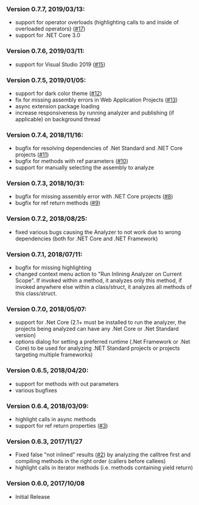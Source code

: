 ### Version 0.7.7, 2019/03/13:

* support for operator overloads (highlighting calls to and inside of overloaded operators) ([#17](https://github.com/szehetner/InliningAnalyzer/issues/17))
* support for .NET Core 3.0

### Version 0.7.6, 2019/03/11:

* support for Visual Studio 2019 ([#15](https://github.com/szehetner/InliningAnalyzer/issues/15))

### Version 0.7.5, 2019/01/05:

* support for dark color theme ([#12](https://github.com/szehetner/InliningAnalyzer/issues/12))
* fix for missing assembly errors in Web Application Projects ([#13](https://github.com/szehetner/InliningAnalyzer/issues/13))
* async extension package loading
* increase responsiveness by running analyzer and publishing (if applicable) on background thread

### Version 0.7.4, 2018/11/16:

* bugfix for resolving dependencies of .Net Standard and .NET Core projects ([#11](https://github.com/szehetner/InliningAnalyzer/issues/11))
* bugfix for methods with ref parameters ([#10](https://github.com/szehetner/InliningAnalyzer/issues/10))
* support for manually selecting the assembly to analyze

### Version 0.7.3, 2018/10/31:

* bugfix for missing assembly error with .NET Core projects ([#8](https://github.com/szehetner/InliningAnalyzer/issues/8))
* bugfix for ref return methods  ([#9](https://github.com/szehetner/InliningAnalyzer/issues/9))

### Version 0.7.2, 2018/08/25:

* fixed various bugs causing the Analyzer to not work due to wrong dependencies (both for .NET Core and .NET Framework)

### Version 0.7.1, 2018/07/11:

* bugfix for missing highlighting
* changed context menu action to "Run Inlining Analyzer on Current Scope". If invoked within a method, it analyzes only this method, if invoked anywhere else within a class/struct, it analyzes all methods of this class/struct.

### Version 0.7.0, 2018/05/07:

* support for .Net Core (2.1+ must be installed to run the analyzer, the projects being analyzed can have any .Net Core or .Net Standard version)
* options dialog for setting a preferred runtime (.Net Framework or .Net Core) to be used for analyzing .NET Standard projects or projects targeting multiple frameworks)

### Version 0.6.5, 2018/04/20:

* support for methods with out parameters
* various bugfixes

### Version 0.6.4, 2018/03/09:

* highlight calls in async methods
* support for ref return properties ([#3](https://github.com/szehetner/InliningAnalyzer/issues/3))

### Version 0.6.3, 2017/11/27

* Fixed false "not inlined" results ([#2](https://github.com/szehetner/InliningAnalyzer/issues/2)) by analyzing the calltree first and compiling methods in the right order (callers before callees)
* highlight calls in iterator methods (i.e. methods containing yield return)

### Version 0.6.0, 2017/10/08
* Initial Release
